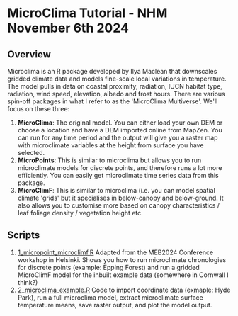 # MicroClima Tutorial - NHM November 6th 2024

## Overview 

Microclima is an R package developed by Ilya Maclean that downscales gridded climate data and models fine-scale local variations in temperature. The model pulls in data on coastal proximity, radiation, IUCN habitat type, radiation, wind speed, elevation, albedo and frost hours. There are various spin-off packages in what I refer to as the 'MicroClima Multiverse'. We'll focus on these three:

  1) **MicroClima**: The original model. You can either load your own DEM or choose a location and have a DEM imported online from MapZen. You can run for any time period and the output will give you a raster map with microclimate variables at the height from surface you have selected. 
  2) **MicroPoints**: This is similar to microclima but allows you to run microclimate models for discrete points, and therefore runs a lot more efficiently. You can easily get microclimate time series data from this package. 
  3) **MicroClimF**: This is similar to microclima (i.e. you can model spatial climate 'grids' but it specialises in below-canopy and below-ground. It also allows you to customise more based on canopy characteristics / leaf foliage density / vegetation height etc. 

## Scripts 

1) [1_micropoint_microclimf.R](https://github.com/BioDivHealth/microclima_tutorial/blob/main/scripts/1_micropoint_microclimf.R) Adapted from the MEB2024 Conference workshop in Helsinki. Shows you how to run microclimate chronologies for discrete points (example: Epping Forest) and run a gridded MicroClimF model for the inbuilt example data (somewhere in Cornwall I think?)
2) [2_microclima_example.R](https://github.com/BioDivHealth/microclima_tutorial/blob/main/scripts/2_microclima_example.R) Code to import coordinate data (exmaple: Hyde Park), run a full microclima model, extract microclimate surface temperature means, save raster output, and plot the model output.  

